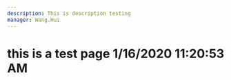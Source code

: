 ```yaml
---
description: This is description testing
manager: Wang.Hui
---
```

# this is a test page 1/16/2020 11:20:53 AM